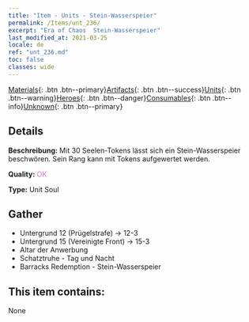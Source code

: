 ```yaml
---
title: "Item - Units - Stein-Wasserspeier"
permalink: /Items/unt_236/
excerpt: "Era of Chaos  Stein-Wasserspeier"
last_modified_at: 2021-03-25
locale: de
ref: "unt_236.md"
toc: false
classes: wide
---
```

 [Materials](/de/Items/){: .btn .btn--primary}[Artifacts](/de/Items/Artifacts/){: .btn .btn--success}[Units](/de/Items/Units/){: .btn .btn--warning}[Heroes](/de/Items/Heroes/){: .btn .btn--danger}[Consumables](/de/Items/Consumables/){: .btn .btn--info}[Unknown](/de/Items/Unknown/){: .btn .btn--primary}

## Details
 **Beschreibung:** Mit 30 Seelen-Tokens lässt sich ein Stein-Wasserspeier beschwören. Sein Rang kann mit Tokens aufgewertet werden.

 **Quality:** <span style="color: #DA70D6">OK</span>

 **Type:** Unit Soul

## Gather

*    Untergrund 12 (Prügelstrafe) -> 12-3 
*    Untergrund 15 (Vereinigte Front) -> 15-3 
*    Altar der Anwerbung 
*    Schatztruhe - Tag und Nacht 
*    Barracks Redemption - Stein-Wasserspeier 

## This item contains:

  None


